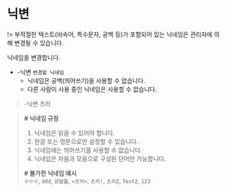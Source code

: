 # 닉변

!> 부적절한 텍스트(비속어, 특수문자, 공백 등)가 포함되어 있는 닉네임은 관리자에 의해 변경될 수 있습니다.

닉네임을 변경합니다.

- -닉변 `변경할 닉네임`
  - 닉네임은 공백(띄어쓰기)을 사용할 수 없습니다.
  - 다른 사람이 사용 중인 닉네임은 사용할 수 없습니다.

> -닉변 츠리

> **# 닉네임 규정**
> 1. 닉네임은 읽을 수 있어야 합니다.
> 2. 한글 또는 영문으로만 설정할 수 있습니다.
> 3. 닉네임에는 띄어쓰기를 사용할 수 없습니다.
> 4. 닉네임은 자음과 모음으로 구성된 단어만 가능합니다.
> 
> **# 불가한 닉네임 예시** \
> `ㅇㅇㅇ`, `ddd`, `걁뱛뜛`, `<츠리>`, `츠리!`, `츠리2`, `Test2`, `123`
